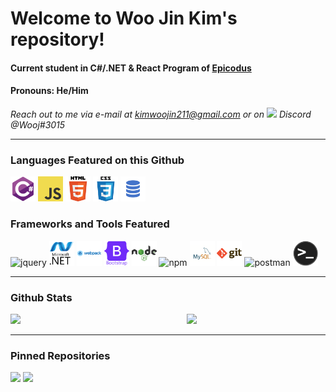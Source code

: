 # Welcome to Woo Jin Kim's repository!
#### Current student in C#/.NET & React Program of [Epicodus](https://epicodus.com)
#### Pronouns: He/Him
_Reach out to me via e-mail at <a href="mailto:kimwoojin211@gmail.com">kimwoojin211@gmail.com</a> or on <img width="30" src="https://discord.com/assets/2c21aeda16de354ba5334551a883b481.png"> Discord @Wooj#3015_
<hr>

### Languages Featured on this Github
<div>
  <img alt="C#" src="https://raw.githubusercontent.com/devicons/devicon/master/icons/csharp/csharp-original.svg" width="40" />
  <img alt="JavaScript" width="40px" src="https://raw.githubusercontent.com/github/explore/80688e429a7d4ef2fca1e82350fe8e3517d3494d/topics/javascript/javascript.png" />
  <img alt="HTML5" width="40px" src="https://raw.githubusercontent.com/github/explore/80688e429a7d4ef2fca1e82350fe8e3517d3494d/topics/html/html.png" />
  <img alt="CSS3" width="40px" src="https://raw.githubusercontent.com/github/explore/80688e429a7d4ef2fca1e82350fe8e3517d3494d/topics/css/css.png" />
  <img alt="SQL" width="40px" src="https://raw.githubusercontent.com/github/explore/80688e429a7d4ef2fca1e82350fe8e3517d3494d/topics/sql/sql.png" />
</div>

### Frameworks and Tools Featured
<div>
<img alt="jquery" src="https://raw.githubusercontent.com/DanielAdeyemi/devicon/master/icons/jquery/jquery-original-wordmark.svg" width="40" />
<img src="https://raw.githubusercontent.com/devicons/devicon/master/icons/dot-net/dot-net-original-wordmark.svg" alt="dotnet" width="40" />
<img src="https://raw.githubusercontent.com/devicons/devicon/d00d0969292a6569d45b06d3f350f463a0107b0d/icons/webpack/webpack-original-wordmark.svg" alt="webpack" width="40" />
<img src="https://raw.githubusercontent.com/devicons/devicon/master/icons/bootstrap/bootstrap-plain-wordmark.svg" alt="bootstrap" width="40" height="40" />
<img src="https://raw.githubusercontent.com/devicons/devicon/master/icons/nodejs/nodejs-original-wordmark.svg" alt="nodejs" width="40"/>
<img alt="npm" src="https://raw.githubusercontent.com/DanielAdeyemi/devicon/master/icons/npm/npm-original-wordmark.svg" width="40" />
<img alt="MySQL" width="40px" src="https://raw.githubusercontent.com/github/explore/80688e429a7d4ef2fca1e82350fe8e3517d3494d/topics/mysql/mysql.png" />
<img alt="Git" width="40px" src="https://raw.githubusercontent.com/github/explore/80688e429a7d4ef2fca1e82350fe8e3517d3494d/topics/git/git.png" />
<img src="https://www.vectorlogo.zone/logos/getpostman/getpostman-icon.svg" alt="postman" width="40"/>
<img alt="Terminal" width="40px" src="https://raw.githubusercontent.com/github/explore/80688e429a7d4ef2fca1e82350fe8e3517d3494d/topics/terminal/terminal.png" />
</div>
<hr>

### Github Stats
<div>
<img style="display:inline-block" src="https://github-readme-stats.vercel.app/api//?username=kimwoojin211&show_icons=true&count_private=true&theme=nightowl" width="53%" />
<img style="display:inline-block; float:right" src="https://github-readme-stats.vercel.app/api/top-langs/?username=kimwoojin211&layout=compact&theme=nightowl" width="44%"/>
</div>
<hr>

### Pinned Repositories
  <img style="display:inline-block" src="https://github-readme-stats.vercel.app/api/pin/?username=kimwoojin211&repo=BOTW-RecipeBook&theme=nightowl" />
  <img style="display:inline-block" src="https://github-readme-stats.vercel.app/api/pin/?username=kimwoojin211&repo=portfolio&theme=nightowl" />
<!--
**kimwoojin211/kimwoojin211** is a ✨ _special_ ✨ repository because its `README.md` (this file) appears on your GitHub profile.

Here are some ideas to get you started:

- 🔭 I’m currently working on ...
- 🌱 I’m currently learning ...
- 👯 I’m looking to collaborate on ...
- 🤔 I’m looking for help with ...
- 💬 Ask me about ...
- 📫 How to reach me: ...
- 😄 Pronouns: ...
- ⚡ Fun fact: ...
-->
